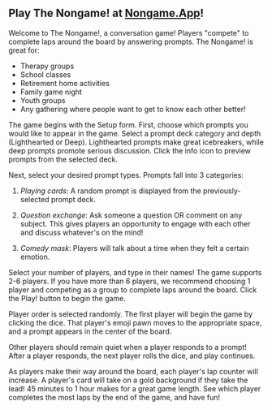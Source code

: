## Play The Nongame! at [Nongame.App](https://www.nongame.app)!

Welcome to The Nongame!, a conversation game! Players "compete" to complete laps around the board by answering prompts. The Nongame! is great for:

- Therapy groups
- School classes
- Retirement home activities
- Family game night
- Youth groups
- Any gathering where people want to get to know each other better!

The game begins with the Setup form. First, choose which prompts you would like to appear in the game. Select a prompt deck category and depth (Lighthearted or Deep). Lighthearted prompts make great icebreakers, while deep prompts promote serious discussion. Click the info icon to preview prompts from the selected deck.

Next, select your desired prompt types. Prompts fall into 3 categories:

1. _Playing cards_: A random prompt is displayed from the previously-selected prompt deck.

2. _Question exchange_: Ask someone a question OR comment on any subject. This gives players an opportunity to engage with each other and discuss whatever's on the mind!

3. _Comedy mask_: Players will talk about a time when they felt a certain emotion.

Select your number of players, and type in their names! The game supports 2-6 players. If you have more than 6 players, we recommend choosing 1 player and competing as a group to complete laps around the board. Click the Play! button to begin the game.

Player order is selected randomly. The first player will begin the game by clicking the dice. That player's emoji pawn moves to the appropriate space, and a prompt appears in the center of the board.

Other players should remain quiet when a player responds to a prompt! After a player responds, the next player rolls the dice, and play continues.

As players make their way around the board, each player's lap counter will increase. A player's card will take on a gold background if they take the lead! 45 minutes to 1 hour makes for a great game length. See which player completes the most laps by the end of the game, and have fun!
